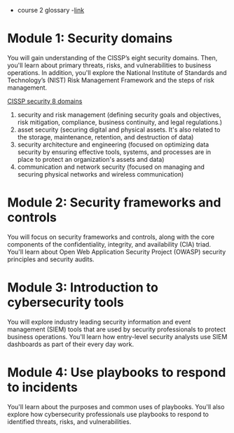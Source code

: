 
* course 2 glossary -[link](https://docs.google.com/document/d/1wvEvTZeN2iOg_Cil52pe9WRsLZyhK9U0gKcztftrzRE/template/preview?resourcekey=0-BPIcdyJSYeqNxaQ3l1qAAA)

# Module 1: Security domains

You will gain understanding of the CISSP’s eight security domains. Then, you'll learn about primary threats, risks, and vulnerabilities to business operations. In addition, you'll explore the National Institute of Standards and Technology’s (NIST) Risk Management Framework and the steps of risk management.

<ins> CISSP security 8 domains </ins>

1. security and risk management (defining security goals and objectives, risk mitigation, compliance, business continuity, and legal regulations.)
2. asset security (securing digital and physical assets. It's also related to the storage, maintenance, retention, and destruction of data)
3. security architecture and engineering (focused on optimizing data security by ensuring effective tools, systems, and processes are in place to protect an organization's assets and data)
4. communication and network security (focused on managing and securing physical networks and wireless communication)

# Module 2: Security frameworks and controls 

You will focus on security frameworks and controls, along with the core components of the confidentiality, integrity, and availability (CIA) triad. You'll learn about Open Web Application Security Project (OWASP) security principles and security audits.

# Module 3: Introduction to cybersecurity tools

You will explore industry leading security information and event management (SIEM) tools that are used by security professionals to protect business operations. You'll learn how entry-level security analysts use SIEM dashboards as part of their every day work. 

# Module 4: Use playbooks to respond to incidents

You'll learn about the purposes and common uses of playbooks. You'll also explore how cybersecurity professionals use playbooks to respond to identified threats, risks, and vulnerabilities.
